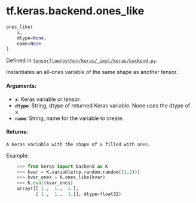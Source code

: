 <div itemscope itemtype="http://developers.google.com/ReferenceObject">
<meta itemprop="name" content="tf.keras.backend.ones_like" />
</div>

# tf.keras.backend.ones_like

``` python
ones_like(
    x,
    dtype=None,
    name=None
)
```



Defined in [`tensorflow/python/keras/_impl/keras/backend.py`](https://www.tensorflow.org/code/tensorflow/python/keras/_impl/keras/backend.py).

Instantiates an all-ones variable of the same shape as another tensor.

#### Arguments:

* <b>`x`</b>: Keras variable or tensor.
* <b>`dtype`</b>: String, dtype of returned Keras variable.
         None uses the dtype of x.
* <b>`name`</b>: String, name for the variable to create.


#### Returns:

    A Keras variable with the shape of x filled with ones.

Example:
```python
    >>> from keras import backend as K
    >>> kvar = K.variable(np.random.random((2,3)))
    >>> kvar_ones = K.ones_like(kvar)
    >>> K.eval(kvar_ones)
    array([[ 1.,  1.,  1.],
           [ 1.,  1.,  1.]], dtype=float32)
```